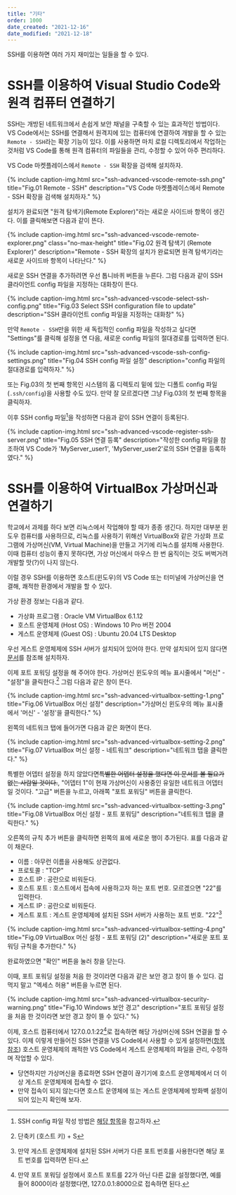 ```yaml
---
title: "기타"
order: 1000
date_created: "2021-12-16"
date_modified: "2021-12-18"
---
```


SSH를 이용하면 여러 가지 재미있는 일들을 할 수 있다.

# SSH를 이용하여 Visual Studio Code와 원격 컴퓨터 연결하기

SSH는 개방된 네트워크에서 손쉽게 보안 채널을 구축할 수 있는 효과적인 방법이다. VS Code에서는 SSH를 연결해서 원격지에 있는 컴퓨터에 연결하여 개발을 할 수 있는 `Remote - SSH`라는 확장 기능이 있다. 이를 사용하면 마치 로컬 디렉토리에서 작업하는 것처럼 VS Code를 통해 원격 컴퓨터의 파일들을 관리, 수정할 수 있어 아주 편리하다.

VS Code 마켓플레이스에서 `Remote - SSH` 확장을 검색해 설치하자.

{% include caption-img.html src="ssh-advanced-vscode-remote-ssh.png" title="Fig.01 Remote - SSH" description="VS Code 마켓플레이스에서 Remote - SSH 확장을 검색해 설치하자." %}

설치가 완료되면 "원격 탐색기(Remote Explorer)"라는 새로운 사이드바 항목이 생긴다. 이를 클릭해보면 다음과 같이 뜬다.

{% include caption-img.html src="ssh-advanced-vscode-remote-explorer.png" class="no-max-height" title="Fig.02 원격 탐색기 (Remote Explorer)" description="Remote - SSH 확장의 설치가 완료되면 원격 탐색기라는 새로운 사이드바 항목이 나타난다." %}

새로운 SSH 연결을 추가하려면 우선 톱니바퀴 버튼을 누른다. 그럼 다음과 같이 SSH 클라이언트 config 파일을 지정하는 대화창이 뜬다.

{% include caption-img.html src="ssh-advanced-vscode-select-ssh-config.png" title="Fig.03 Select SSH configuration file to update" description="SSH 클라이언트 config 파일을 지정하는 대화창" %}

만약 `Remote - SSH`만을 위한 새 독립적인 config 파일을 작성하고 싶다면 "Settings"를 클릭해 설정을 연 다음, 새로운 config 파일의 절대경로를 입력하면 된다.

{% include caption-img.html src="ssh-advanced-vscode-ssh-config-settings.png" title="Fig.04 SSH config 파일 설정" description="config 파일의 절대경로를 입력하자." %}

또는 Fig.03의 첫 번째 항목인 시스템의 홈 디렉토리 밑에 있는 디폴트 config 파일(`.ssh/config`)을 사용할 수도 있다. 만약 잘 모르겠다면 그냥 Fig.03의 첫 번째 항목을 클릭하자.

이후 SSH config 파일[^1]을 작성하면 다음과 같이 SSH 연결이 등록된다.

[^1]: SSH config 파일 작성 방법은 [해당 항목](/web_server/04-ssh#kramdown_openssh-클라이언트-config-파일)을 참고하자.

{% include caption-img.html src="ssh-advanced-vscode-register-ssh-server.png" title="Fig.05 SSH 연결 등록" description="작성한 config 파일을 참조하여 VS Code가 'MyServer_user1', 'MyServer_user2'로의 SSH 연결을 등록하였다." %}

# SSH를 이용하여 VirtualBox 가상머신과 연결하기

학교에서 과제를 하다 보면 리눅스에서 작업해야 할 때가 종종 생긴다. 하지만 대부분 윈도우 컴퓨터를 사용하므로, 리눅스를 사용하기 위해선 VirtualBox와 같은 가상화 프로그램에 가상머신(VM, Virtual Machine)을 만들고 거기에 리눅스를 설치해 사용한다. 이때 컴퓨터 성능이 좋지 못하다면, 가상 머신에서 마우스 한 번 움직이는 것도 버벅거려 개발할 맛(?)이 나지 않는다.

이럴 경우 SSH를 이용하면 호스트(윈도우)의 VS Code 또는 터미널에 가상머신을 연결해, 쾌적한 환경에서 개발을 할 수 있다.

가상 환경 정보는 다음과 같다.

- 가상화 프로그램 : Oracle VM VirtualBox 6.1.12
- 호스트 운영체제 (Host OS) : Windows 10 Pro 버전 2004
- 게스트 운영체제 (Guest OS) : Ubuntu 20.04 LTS Desktop

우선 게스트 운영체제에 SSH 서버가 설치되어 있어야 한다. 만약 설치되어 있지 않다면 [문서](web_server/04-ssh#kramdown_ssh-서버-ssh-server--openssh-server)를 참조해 설치하자.

이제 포트 포워딩 설정을 해 주어야 한다. 가상머신 윈도우의 메뉴 표시줄에서 "머신" - "설정"을 클릭한다.[^2] 그럼 다음과 같은 창이 뜬다.

[^2]: 단축키 (호스트 키) + S

{% include caption-img.html src="ssh-advanced-virtualbox-setting-1.png" title="Fig.06 VirtualBox 머신 설정" description="가상머신 윈도우의 메뉴 표시줄에서 '머신' - '설정'을 클릭한다." %}

왼쪽의 네트워크 탭에 들어가면 다음과 같은 화면이 뜬다.

{% include caption-img.html src="ssh-advanced-virtualbox-setting-2.png" title="Fig.07 VirtualBox 머신 설정 - 네트워크" description="네트워크 탭을 클릭한다." %}

특별한 어뎁터 설정을 하지 않았다면~~특별한 어뎁터 설정을 했다면 이 문서를 볼 필요가 없는 사람일 것이다.~~, "어뎁터 1"이 현재 가상머신이 사용중인 유일한 네트워크 어뎁터일 것이다. "고급" 버튼을 누르고, 아래쪽 "포트 포워딩" 버튼을 클릭한다.

{% include caption-img.html src="ssh-advanced-virtualbox-setting-3.png" title="Fig.08 VirtualBox 머신 설정 - 포트 포워딩" description="네트워크 탭을 클릭한다." %}

오른쪽의 규칙 추가 버튼을 클릭하면 왼쪽의 표에 새로운 행이 추가된다. 표를 다음과 같이 채운다.

- 이름 : 아무런 이름을 사용해도 상관없다.
- 프로토콜 : "TCP"
- 호스트 IP : 공란으로 비워둔다.
- 호스트 포트 : 호스트에서 접속에 사용하고자 하는 포트 번호. 모르겠으면 "22"를 입력한다.
- 게스트 IP : 공란으로 비워둔다.
- 게스트 포트 : 게스트 운영체제에 설치된 SSH 서버가 사용하는 포트 번호. "22"[^3]

[^3]: 만약 게스트 운영체제에 설치된 SSH 서버가 다른 포트 번호를 사용한다면 해당 포트 번호를 입력하면 된다.

{% include caption-img.html src="ssh-advanced-virtualbox-setting-4.png" title="Fig.09 VirtualBox 머신 설정 - 포트 포워딩 (2)" description="새로운 포트 포워딩 규칙을 추가한다." %}

완료하였으면 "확인" 버튼을 눌러 창을 닫는다.

이때, 포트 포워딩 설정을 처음 한 것이라면 다음과 같은 보안 경고 창이 뜰 수 있다. 겁먹지 말고 "엑세스 허용" 버튼을 누르면 된다.

{% include caption-img.html src="ssh-advanced-virtualbox-security-warning.png" title="Fig.10 Windows 보안 경고" description="포트 포워딩 설정을 처음 한 것이라면 보안 경고 창이 뜰 수 있다." %}

이제, 호스트 컴퓨터에서 127.0.0.1:22[^4]로 접속하면 해당 가상머신에 SSH 연결을 할 수 있다. 이제 이렇게 만들어진 SSH 연결을 VS Code에서 사용할 수 있게 설정하면([항목 참조](#kramdown_ssh를-이용하여-visual-studio-code와-원격-컴퓨터-연결하기)) 호스트 운영체제의 쾌적한 VS Code에서 게스트 운영체제의 파일을 관리, 수정하며 작업할 수 있다.

[^4]: 만약 포트 포워딩 설정에서 호스트 포트를 22가 아닌 다른 값을 설정했다면, 예를 들어 8000이라 설정했다면, 127.0.0.1:8000으로 접속하면 된다.

- 당연하지만 가상머신을 종료하면 SSH 연결이 끊기기에 호스트 운영체제에서 더 이상 게스트 운영체제에 접속할 수 없다.
- 만약 접속이 되지 않는다면 호스트 운영체에 또는 게스트 운영체제에 방화벽 설정이 되어 있는지 확인해 보자.